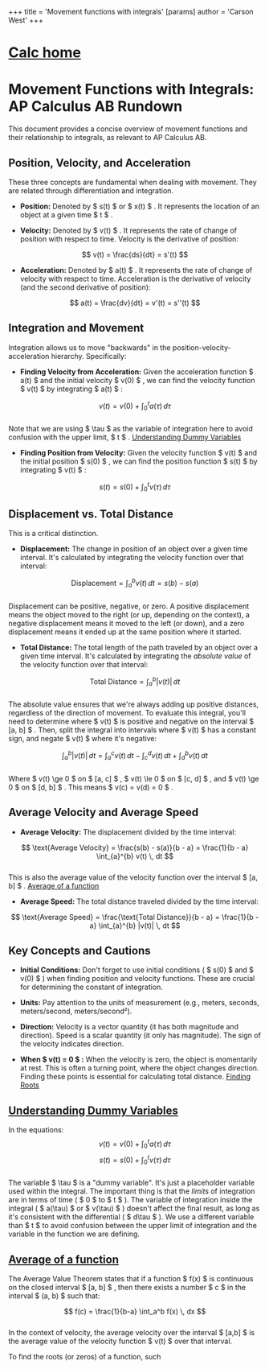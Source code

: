 +++
 title = 'Movement functions with integrals'
[params]
	author = 'Carson West'
+++
# [Calc home](./../calc-home/)
# Movement Functions with Integrals: AP Calculus AB Rundown

This document provides a concise overview of movement functions and their relationship to integrals, as relevant to AP Calculus AB.

## Position, Velocity, and Acceleration

These three concepts are fundamental when dealing with movement.  They are related through differentiation and integration.

*   **Position:** Denoted by  $ s(t) $  or  $ x(t) $ .  It represents the location of an object at a given time  $ t $ .

*   **Velocity:** Denoted by  $ v(t) $ .  It represents the rate of change of position with respect to time.  Velocity is the derivative of position:

 $$ v(t) = \frac{ds}{dt} = s'(t) $$  
*   **Acceleration:** Denoted by  $ a(t) $ .  It represents the rate of change of velocity with respect to time.  Acceleration is the derivative of velocity (and the second derivative of position):

 $$ a(t) = \frac{dv}{dt} = v'(t) = s''(t) $$  
## Integration and Movement

Integration allows us to move "backwards" in the position-velocity-acceleration hierarchy.  Specifically:

*   **Finding Velocity from Acceleration:**  Given the acceleration function  $ a(t) $  and the initial velocity  $ v(0) $ , we can find the velocity function  $ v(t) $  by integrating  $ a(t) $ :

 $$ v(t) = v(0) + \int_{0}^{t} a(\tau) \, d\tau $$  
Note that we are using  $ \tau $  as the variable of integration here to avoid confusion with the upper limit,  $ t $ . [Understanding Dummy Variables](./../understanding-dummy-variables/)

*   **Finding Position from Velocity:** Given the velocity function  $ v(t) $  and the initial position  $ s(0) $ , we can find the position function  $ s(t) $  by integrating  $ v(t) $ :

 $$ s(t) = s(0) + \int_{0}^{t} v(\tau) \, d\tau $$  
## Displacement vs. Total Distance

This is a critical distinction.

*   **Displacement:** The change in position of an object over a given time interval.  It's calculated by integrating the velocity function over that interval:

 $$ \text{Displacement} = \int_{a}^{b} v(t) \, dt = s(b) - s(a) $$  
Displacement can be positive, negative, or zero.  A positive displacement means the object moved to the right (or up, depending on the context), a negative displacement means it moved to the left (or down), and a zero displacement means it ended up at the same position where it started.

*   **Total Distance:** The total length of the path traveled by an object over a given time interval.  It's calculated by integrating the *absolute value* of the velocity function over that interval:

 $$ \text{Total Distance} = \int_{a}^{b} |v(t)| \, dt $$  
The absolute value ensures that we're always adding up positive distances, regardless of the direction of movement. To evaluate this integral, you'll need to determine where  $ v(t) $  is positive and negative on the interval  $ [a, b] $ .  Then, split the integral into intervals where  $ v(t) $  has a constant sign, and negate  $ v(t) $  where it's negative:

 $$ \int_{a}^{b} |v(t)| \, dt = \int_{a}^{c} v(t) \, dt - \int_{c}^{d} v(t) \, dt + \int_{d}^{b} v(t) \, dt $$  
Where  $ v(t) \ge 0 $  on  $ [a, c] $ ,  $ v(t) \le 0 $  on  $ [c, d] $ , and  $ v(t) \ge 0 $  on  $ [d, b] $ .  This means  $ v(c) = v(d) = 0 $ .

## Average Velocity and Average Speed

*   **Average Velocity:** The displacement divided by the time interval:

 $$ \text{Average Velocity} = \frac{s(b) - s(a)}{b - a} = \frac{1}{b - a} \int_{a}^{b} v(t) \, dt $$  
This is also the average value of the velocity function over the interval  $ [a, b] $ . [Average of a function](./../average-of-a-function/)

*   **Average Speed:** The total distance traveled divided by the time interval:

 $$ \text{Average Speed} = \frac{\text{Total Distance}}{b - a} = \frac{1}{b - a} \int_{a}^{b} |v(t)| \, dt $$  
## Key Concepts and Cautions

*   **Initial Conditions:** Don't forget to use initial conditions ( $ s(0) $  and  $ v(0) $ ) when finding position and velocity functions. These are crucial for determining the constant of integration.

*   **Units:** Pay attention to the units of measurement (e.g., meters, seconds, meters/second, meters/second²).

*   **Direction:** Velocity is a vector quantity (it has both magnitude and direction). Speed is a scalar quantity (it only has magnitude).  The sign of the velocity indicates direction.

*   **When  $ v(t) = 0 $ :**  When the velocity is zero, the object is momentarily at rest.  This is often a turning point, where the object changes direction.  Finding these points is essential for calculating total distance.
[Finding Roots](./../finding-roots/)

## [Understanding Dummy Variables](./../understanding-dummy-variables/)
In the equations:
 $$ v(t) = v(0) + \int_{0}^{t} a(\tau) \, d\tau $$   $$ s(t) = s(0) + \int_{0}^{t} v(\tau) \, d\tau $$  
The variable  $ \tau $  is a "dummy variable".  It's just a placeholder variable used within the integral.  The important thing is that the *limits* of integration are in terms of time ( $ 0 $  to  $ t $ ).  The variable of integration inside the integral ( $ a(\tau) $  or  $ v(\tau) $ ) doesn't affect the final result, as long as it's consistent with the differential ( $ d\tau $ ). We use a different variable than  $ t $  to avoid confusion between the upper limit of integration and the variable in the function we are defining.

## [Average of a function](./../average-of-a-function/)
The Average Value Theorem states that if a function  $ f(x) $  is continuous on the closed interval  $ [a, b] $ , then there exists a number  $ c $  in the interval  $ (a, b) $  such that:

 $$ f(c) = \frac{1}{b-a} \int_a^b f(x) \, dx $$  
In the context of velocity, the average velocity over the interval  $ [a,b] $  is the average value of the velocity function  $ v(t) $  over that interval.


To find the roots (or zeros) of a function, such
